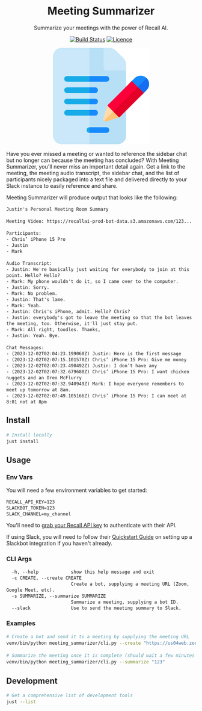 <div align="center">

# Meeting Summarizer

Summarize your meetings with the power of Recall AI.

[![Build Status](https://github.com/justintime50/meeting-summarizer/workflows/build/badge.svg)](https://github.com/justintime50/meeting-summarizer/actions)
[![Licence](https://img.shields.io/github/license/justintime50/meeting-summarizer)](LICENSE)

<img src="https://raw.githubusercontent.com/justintime50/assets/main/src/meeting-summarizer/showcase.png" alt="Showcase">

</div>

Have you ever missed a meeting or wanted to reference the sidebar chat but no longer can because the meeting has concluded? With Meeting Summarizer, you'll never miss an important detail again. Get a link to the meeting, the meeting audio transcript, the sidebar chat, and the list of participants nicely packaged into a text file and delivered directly to your Slack instance to easily reference and share.

Meeting Summarizer will produce output that looks like the following:

```text
Justin's Personal Meeting Room Summary

Meeting Video: https://recallai-prod-bot-data.s3.amazonaws.com/123...

Participants:
- Chris’ iPhone 15 Pro
- Justin
- Mark

Audio Transcript:
- Justin: We're basically just waiting for everybody to join at this point. Hello? Hello? 
- Mark: My phone wouldn't do it, so I came over to the computer. 
- Justin: Sorry. 
- Mark: No problem.
- Justin: That's lame.
- Mark: Yeah.
- Justin: Chris's iPhone, admit. Hello? Chris? 
- Justin: everybody's got to leave the meeting so that the bot leaves the meeting, too. Otherwise, it'll just stay put. 
- Mark: All right, toodles. Thanks, 
- Justin: Yeah. Bye. 

Chat Messages:
- (2023-12-02T02:04:23.199060Z) Justin: Here is the first message
- (2023-12-02T02:07:15.101570Z) Chris’ iPhone 15 Pro: Give me money
- (2023-12-02T02:07:23.490492Z) Justin: I don’t have any
- (2023-12-02T02:07:32.679688Z) Chris’ iPhone 15 Pro: I want chicken nuggets and an Oreo McFlurry
- (2023-12-02T02:07:32.940949Z) Mark: I hope everyone remembers to meet up tomorrow at 8am.
- (2023-12-02T02:07:49.105166Z) Chris’ iPhone 15 Pro: I can meet at 8:01 not at 8pm
```

## Install

```bash
# Install locally
just install
```

## Usage

### Env Vars

You will need a few environment variables to get started:

```text
RECALL_API_KEY=123
SLACKBOT_TOKEN=123
SLACK_CHANNEL=my_channel
```

You'll need to [grab your Recall API key](https://api.recall.ai/dashboard/apikeys/) to authenticate with their API.

If using Slack, you will need to follow their [Quickstart Guide](https://api.slack.com/start/quickstart) on setting up a Slackbot integration if you haven't already.

### CLI Args

```text
  -h, --help            show this help message and exit
  -c CREATE, --create CREATE
                        Create a bot, supplying a meeting URL (Zoom, Google Meet, etc).
  -s SUMMARIZE, --summarize SUMMARIZE
                        Summarize a meeting, supplying a bot ID.
  --slack               Use to send the meeting summary to Slack.
```

### Examples

```bash
# Create a bot and send it to a meeting by supplying the meeting URL 
venv/bin/python meeting_summarizer/cli.py --create "https://us04web.zoom.us/j/123"

# Summarize the meeting once it is complete (should wait a few minutes after a meeting finishes) by supplying the Bot ID output when created
venv/bin/python meeting_summarizer/cli.py --summarize "123"
```

## Development

```bash
# Get a comprehensive list of development tools
just --list
```
